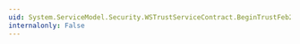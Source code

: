 ```yaml
---
uid: System.ServiceModel.Security.WSTrustServiceContract.BeginTrustFeb2005Issue(System.ServiceModel.Channels.Message,System.AsyncCallback,System.Object)
internalonly: False
---
```

